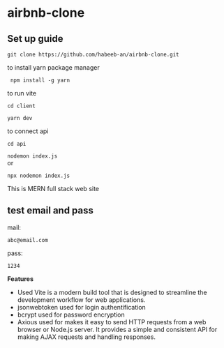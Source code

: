 # airbnb-clone

<p><h2>Set up guide</h2>

```git clone https://github.com/habeeb-an/airbnb-clone.git```
<p>to install yarn package manager</p>

``` npm install -g yarn```
<p>to run vite</p>

```cd client```

```yarn dev```

to connect api

```cd api```

```nodemon index.js```  
or

```npx nodemon index.js```

<p></p>
</p>

<p>This is MERN full stack web site</p>

<h2>test email and pass</h2>

mail:

```abc@email.com```

pass:

```1234```

**Features**

<ul>
<li>Used Vite is a modern build tool that is designed to streamline the development workflow for web applications.</li>
<li>jsonwebtoken used for login authentification</li>
<li>bcrypt used for password encryption</li>
<li>Axious used for makes it easy to send HTTP requests from a web browser or Node.js server. It provides a simple and consistent API for making AJAX requests and handling responses.</li>
</ul>
